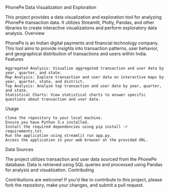PhonePe Data Visualization and Exploration

This project provides a data visualization and exploration tool for analyzing PhonePe transaction data. It utilizes Streamlit, Plotly, Pandas, and other libraries to create interactive visualizations and perform exploratory data analysis.
Overview

PhonePe is an Indian digital payments and financial technology company. This tool aims to provide insights into transaction patterns, user behavior, and geographical distribution of transactions and users within India.
Features

    Aggregated Analysis: Visualize aggregated transaction and user data by year, quarter, and state.
    Map Analysis: Explore transaction and user data on interactive maps by year, quarter, state, and district.
    Top Analysis: Analyze top transaction and user data by year, quarter, and state.
    Statistical Charts: View statistical charts to answer specific questions about transaction and user data.

Usage

    Clone the repository to your local machine.
    Ensure you have Python 3.x installed.
    Install the required dependencies using pip install -r requirements.txt.
    Run the application using streamlit run app.py.
    Access the application in your web browser at the provided URL.

Data Sources

The project utilizes transaction and user data sourced from the PhonePe database. Data is retrieved using SQL queries and processed using Pandas for analysis and visualization.
Contributing

Contributions are welcome! If you'd like to contribute to this project, please fork the repository, make your changes, and submit a pull request.
